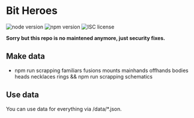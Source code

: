# Bit Heroes

![node version](https://img.shields.io/badge/node-&#10878;10-green.svg)
![npm version](https://img.shields.io/badge/npm-&#10878;3.8.6-green.svg)
![ISC license](https://img.shields.io/badge/licence-MIT-blue.svg)

**Sorry but this repo is no maintened anymore, just security fixes.**

## Make data

* npm run scrapping familiars fusions mounts mainhands offhands bodies heads necklaces rings && npm run scrapping schematics

## Use data

You can use data for everything via /data/*.json.
